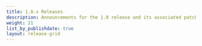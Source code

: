 ```yaml
---
title: 1.8.x Releases
description: Announcements for the 1.8 release and its associated patch releases.
weight: 21
list_by_publishdate: true
layout: release-grid
---
```

